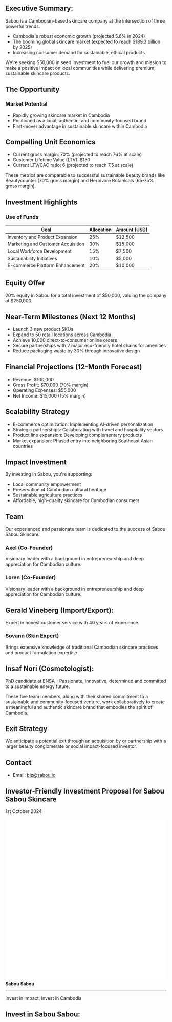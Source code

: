 ## Executive Summary:

Sabou is a Cambodian-based skincare company at the intersection of three powerful trends:

* Cambodia's robust economic growth (projected 5.6% in 2024)
* The booming global skincare market (expected to reach $189.3 billion by 2025)
* Increasing consumer demand for sustainable, ethical products

We're seeking $50,000 in seed investment to fuel our growth and mission to make a positive impact on local communities while delivering premium, sustainable skincare products.

## The Opportunity

### Market Potential

* Rapidly growing skincare market in Cambodia
* Positioned as a local, authentic, and community-focused brand
* First-mover advantage in sustainable skincare within Cambodia

## Compelling Unit Economics

* Current gross margin: 70% (projected to reach 76% at scale)
* Customer Lifetime Value (LTV): $150
* Current LTV/CAC ratio: 6 (projected to reach 7.5 at scale)

These metrics are comparable to successful sustainable beauty brands like Beautycounter (70% gross margin) and Herbivore Botanicals (65-75% gross margin).

## Investment Highlights

### Use of Funds

| Goal                               | Allocation | Amount (USD) |
|------------------------------------|------------|--------------|
| Inventory and Product Expansion    | 25%        | $12,500      |
| Marketing and Customer Acquisition | 30%        | $15,000      |
| Local Workforce Development        | 15%        | $7,500       |
| Sustainability Initiatives         | 10%        | $5,000       |
| E-commerce Platform Enhancement    | 20%        | $10,000      |

## Equity Offer

20% equity in Sabou for a total investment of $50,000, valuing the company at $250,000.

## Near-Term Milestones (Next 12 Months)

* Launch 3 new product SKUs
* Expand to 50 retail locations across Cambodia
* Achieve 10,000 direct-to-consumer online orders
* Secure partnerships with 2 major eco-friendly hotel chains for amenities
* Reduce packaging waste by 30% through innovative design

## Financial Projections (12-Month Forecast)

* Revenue: $100,000
* Gross Profit: $70,000 (70% margin)
* Operating Expenses: $55,000
* Net Income: $15,000 (15% margin)

## Scalability Strategy

* E-commerce optimization: Implementing AI-driven personalization
* Strategic partnerships: Collaborating with travel and hospitality sectors
* Product line expansion: Developing complementary products
* Market expansion: Phased entry into neighboring Southeast Asian countries

## Impact Investment

By investing in Sabou, you're supporting:

* Local community empowerment
* Preservation of Cambodian cultural heritage
* Sustainable agriculture practices
* Affordable, high-quality skincare for Cambodian consumers

## Team

Our experienced and passionate team is dedicated to the success of Sabou Sabou Skincare.

### Axel (Co-Founder)
Visionary leader with a background in entrepreneurship and deep appreciation for Cambodian culture.

### Loren (Co-Founder)
Visionary leader with a background in entrepreneurship and deep appreciation for Cambodian culture.

## Gerald Vineberg (Import/Export): 
Expert in honest customer service with 40 years of experience.


### Sovann (Skin Expert)
Brings extensive knowledge of traditional Cambodian skincare practices and product formulation expertise.

## Insaf Nori (Cosmetologist): 
PhD candidate at ENSA - Passionate, innovative, determined and committed to a sustainable energy future.

These five team members, along with their shared commitment to a sustainable and community-focused venture, work collaboratively to create a meaningful and authentic skincare brand that embodies the spirit of Cambodia.

## Exit Strategy

We anticipate a potential exit through an acquisition by or partnership with a larger beauty conglomerate or social impact-focused investor.

## Contact

* Email: [biz@sabou.io](mailto:biz@sabou.io)

## Investor-Friendly Investment Proposal for Sabou Sabou Skincare

1st October 2024

![company logo](images/logo.png) **Sabou Sabou**

---

Invest in Impact, Invest in Cambodia

## Invest in Sabou Sabou: